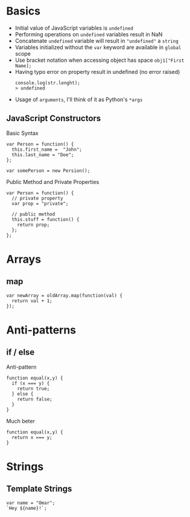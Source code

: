# Basics

- Initial value of JavaScript variables is `undefined`
- Performing operations on `undefined` variables result in NaN
- Concatenate `undefined` variable will result in `"undefined"` a `string`
- Variables initialized without the `var` keyword are available in `global` scope
- Use bracket notation when accessing object has space `obj1["First Name];`
- Having typo error on property result in undefined (no error raised)
  ```
  console.log(str.lenght);
  > undefined
  ```
- Usage of `arguments`, I'll think of it as Python's `*args`


## JavaScript Constructors

Basic Syntax
```
var Person = function() {
  this.first_name =  "John";
  this.last_name = "Doe";
};

var somePerson = new Persion();
```

Public Method and Private Properties
```
var Person = function() {
  // private property
  var prop = "private";
  
  // public method
  this.stuff = function() {
    return prop;
  };
};
```


# Arrays
## map

```
var newArray = oldArray.map(function(val) {
  return val + 1;
});
```
# Anti-patterns

## if / else


Anti-pattern
```
function equal(x,y) {
  if (x === y) {
    return true;
  } else {
    return false;
  }
}
```

Much beter
```
function equal(x,y) {
  return x === y;
}
```

# Strings

## Template Strings

    var name = "Omar";
    `Hey ${name}!`;
